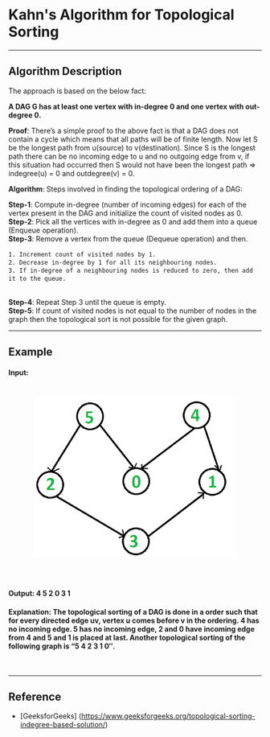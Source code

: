 # Kahn's Algorithm for Topological Sorting
***

## Algorithm Description


The approach is based on the below fact:

<Strong>A DAG G has at least one vertex with in-degree 0 and one vertex with out-degree 0.</Strong>


<Strong>Proof</Strong>: There’s a simple proof to the above fact is that a DAG does not contain a cycle which means that all paths will be of finite length. Now let S be the longest path from u(source) to v(destination). Since S is the longest path there can be no incoming edge to u and no outgoing edge from v, if this situation had occurred then S would not have been the longest path 
=> indegree(u) = 0 and outdegree(v) = 0.


<Strong>Algorithm</Strong>: Steps involved in finding the topological ordering of a DAG: 


<Strong>Step-1</Strong>: Compute in-degree (number of incoming edges) for each of the vertex present in the DAG and initialize the count of visited nodes as 0.
<br>
<Strong>Step-2</Strong>: Pick all the vertices with in-degree as 0 and add them into a queue (Enqueue operation).
<br>
<Strong>Step-3</Strong>: Remove a vertex from the queue (Dequeue operation) and then. 
 
    1. Increment count of visited nodes by 1.
    2. Decrease in-degree by 1 for all its neighbouring nodes.
    3. If in-degree of a neighbouring nodes is reduced to zero, then add it to the queue.
<br>
<Strong>Step-4</Strong>: Repeat Step 3 until the queue is empty.
<br>
<Strong>Step-5</Strong>: If count of visited nodes is not equal to the number of nodes in the graph then the topological sort is not possible for the given graph.

<hr>

## Example

#### <Strong>Input</Strong>:
<h1 align="center">
	<img width="400" src="example.png" alt="Example">
	<br>
	<br>
</h1>

#### <Strong>Output</Strong>: 4 5 2 0 3 1 
#### <Strong>Explanation</Strong>: The topological sorting of a DAG is done in a order such that for every directed edge uv, vertex u comes before v in the ordering. 4 has no incoming edge. 5 has no incoming edge, 2 and 0 have incoming edge from 4 and 5 and 1 is placed at last. Another topological sorting of the following graph is “5 4 2 3 1 0″. 

<br>

***

## Reference

* [GeeksforGeeks] (https://www.geeksforgeeks.org/topological-sorting-indegree-based-solution/)